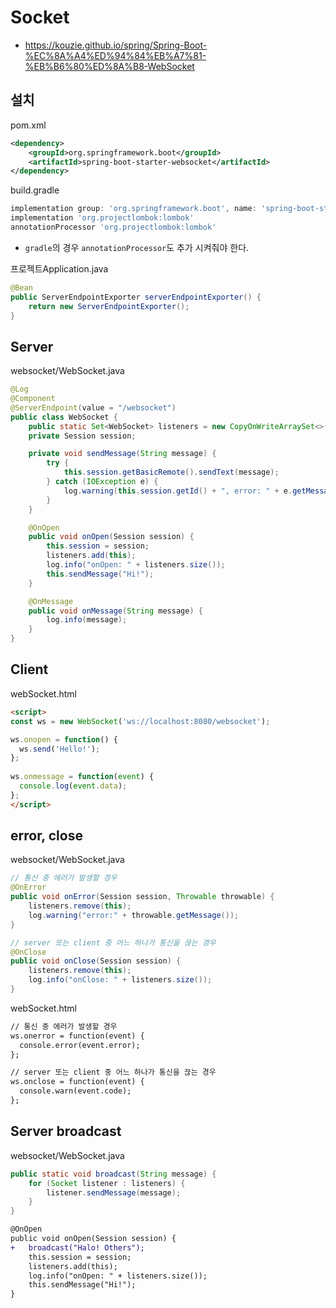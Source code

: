 # Socket
* https://kouzie.github.io/spring/Spring-Boot-%EC%8A%A4%ED%94%84%EB%A7%81-%EB%B6%80%ED%8A%B8-WebSocket

## 설치
pom.xml
```xml
<dependency>
    <groupId>org.springframework.boot</groupId>
    <artifactId>spring-boot-starter-websocket</artifactId>
</dependency>
```

build.gradle
```gradle
implementation group: 'org.springframework.boot', name: 'spring-boot-starter-websocket'
implementation 'org.projectlombok:lombok'
annotationProcessor 'org.projectlombok:lombok'
```
* `gradle`의 경우 `annotationProcessor`도 추가 시켜줘야 한다.

프로젝트Application.java
```java
@Bean
public ServerEndpointExporter serverEndpointExporter() {
    return new ServerEndpointExporter();
}
```

## Server
websocket/WebSocket.java
```java
@Log
@Component
@ServerEndpoint(value = "/websocket")
public class WebSocket {
    public static Set<WebSocket> listeners = new CopyOnWriteArraySet<>();
    private Session session;

    private void sendMessage(String message) {
        try {
            this.session.getBasicRemote().sendText(message);
        } catch (IOException e) {
            log.warning(this.session.getId() + ", error: " + e.getMessage());
        }
    }

    @OnOpen
    public void onOpen(Session session) {
        this.session = session;
        listeners.add(this);
        log.info("onOpen: " + listeners.size());
        this.sendMessage("Hi!");
    }

    @OnMessage
    public void onMessage(String message) {
        log.info(message);
    }
}
```

## Client
webSocket.html
```html
<script>
const ws = new WebSocket('ws://localhost:8080/websocket');

ws.onopen = function() {
  ws.send('Hello!');
};
    
ws.onmessage = function(event) {
  console.log(event.data);
};
</script>
```

## error, close
websocket/WebSocket.java
```java
// 통신 중 에러가 발생할 경우
@OnError
public void onError(Session session, Throwable throwable) {
    listeners.remove(this);
    log.warning("error:" + throwable.getMessage());
}

// server 또는 client 중 어느 하나가 통신을 끊는 경우
@OnClose
public void onClose(Session session) {
    listeners.remove(this);
    log.info("onClose: " + listeners.size());
}
```

webSocket.html
```html
// 통신 중 에러가 발생할 경우
ws.onerror = function(event) {
  console.error(event.error);
};

// server 또는 client 중 어느 하나가 통신을 끊는 경우
ws.onclose = function(event) {
  console.warn(event.code);
};
```

## Server broadcast
websocket/WebSocket.java
```java
public static void broadcast(String message) {
    for (Socket listener : listeners) {
        listener.sendMessage(message);
    }
}
```
```diff
@OnOpen
public void onOpen(Session session) {
+   broadcast("Halo! Others");
    this.session = session;
    listeners.add(this);
    log.info("onOpen: " + listeners.size());
    this.sendMessage("Hi!");
}
```
